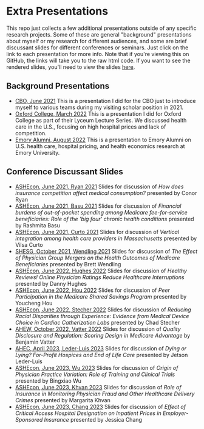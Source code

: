 # Extra Presentations

This repo just collects a few additional presentations outside of any specific research projects. Some of these are general "background" presentations about myself or my research for different audiences, and some are brief discussant slides for different conferences or seminars. Just click on the link to each presentation for more info. Note that if you're viewing this on GitHub, the links will take you to the raw html code. If you want to see the rendered slides, you'll need to view the slides [here](extras.talks.ianmccarthyecon.com).

## Background Presentations

-   [CBO, June 2021](cbo-20210615.html) This is a presentation I did for the CBO just to introduce myself to various teams during my visiting scholar position in 2021.
-   [Oxford College, March 2022](oxford-hospital-pricing.html) This is a presentation I did for Oxford College as part of their Lyceum Lecture Series. We discussed health care in the U.S., focusing on high hospital prices and lack of competition.
-   [Emory Alumni, August 2022](emory-alumni-2022.html) This is a presentation to Emory Alumni on U.S. health care, hospital pricing, and health economics research at Emory University.

## Conference Discussant Slides

-   [ASHEcon, June 2021, Ryan 2021](ashecon-2021-ryan.html) Slides for discussion of *How does insurance competition affect medical consumption?* presented by Conor Ryan
-   [ASHEcon, June 2021, Basu 2021](ashecon-2021-basu.html) Slides for discussion of *Financial burdens of out-of-pocket spending among Medicare fee-for-service beneficiaries: Role of the 'big four' chronic health conditions* presented by Rashmita Basu
-   [ASHEcon, June 2021, Curto 2021](ashecon-2021-curto.html) Slides for discussion of *Vertical integration among health care providers in Massachusetts* presented by Vilsa Curto
-   [SHESG, October 2021, Wendling 2021](shesg-2021-wendling.html) Slides for discussion of *The Effect of Physician Group Mergers on the Health Outcomes of Medicare Beneficiaries* presented by Brett Wendling
-   [ASHEcon, June 2022, Hughes 2022](ashecon-2022-hughes.html) Slides for discussion of *Healthy Reviews! Online Physician Ratings Reduce Healthcare Interruptions* presented by Danny Hughes
-   [ASHEcon, June 2022, Hou 2022](ashecon-2022-hou.html) Slides for discussion of *Peer Participation in the Medicare Shared Savings Program* presented by Youcheng Hou
-   [ASHEcon, June 2022, Stecher 2022](ashecon-2022-stecher.html) Slides for discussion of *Reducing Racial Disparities through Experience: Evidence from Medical Device Choice in Cardiac Catherization Labs* presented by Chad Stecher
-   [AHEW, October 2022, Vatter 2022](ahew-2022-vatter.html) Slides for discussion of *Quality Disclosure and Regulation: Scoring Design in Medicare Advantage* by Benjamin Vatter
-   [AHEC, April 2023, Leder-Luis 2023](ahec-2023-lederluis.html) Slides for discussion of *Dying or Lying? For-Profit Hospices and End of Life Care* presented by Jetson Leder-Luis
-   [ASHEcon, June 2023, Wu 2023](https://extras.talks.ianmccarthyecon.com/ashecon-2023-wu.html) Slides for discussion of *Origin of Physician Practice Variation: Role of Training and Clinical Trials* presented by Bingxiao Wu
-   [ASHEcon, June 2023, Khvan 2023](https://extras.talks.ianmccarthyecon.com/ashecon-2023-khvan.html) Slides for discussion of *Role of Insurance in Monitoring Physician Fraud and Other Healthcare Delivery Crimes* presented by Margarita Khvan
-   [ASHEcon, June 2023, Chang 2023](https://extras.talks.ianmccarthyecon.com/ashecon-2023-chang.html) Slides for discussion of *Effect of Critical Access Hospital Designation on Inpatient Prices in Employer-Sponsored Insurance* presented by Jessica Chang


